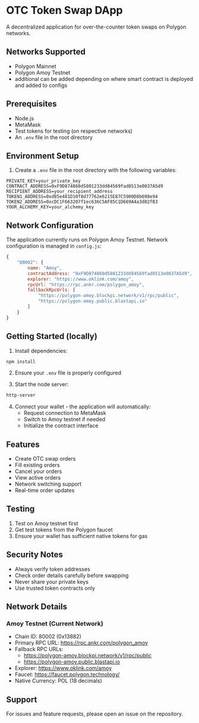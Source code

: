 # OTC Token Swap DApp

A decentralized application for over-the-counter token swaps on Polygon networks.

## Networks Supported
- Polygon Mainnet
- Polygon Amoy Testnet
- additional can be added depending on where smart contract is deployed and added to configs

## Prerequisites
- Node.js
- MetaMask
- Test tokens for testing (on respective networks)
- An `.env` file in the root directory

## Environment Setup
1. Create a `.env` file in the root directory with the following variables:
```env
PRIVATE_KEY=your_private_key
CONTRACT_ADDRESS=0xF9D874860d5801233dd84569fad8513e0037A5d9
RECIPIENT_ADDRESS=your_recipient_address
TOKEN1_ADDRESS=0xd85e481D10f8d77762e6215E87C5900D8b098e94
TOKEN2_ADDRESS=0xcDC1F663207f1ec636C5AF85C1D669A4a3d02fB3
YOUR_ALCHEMY_KEY=your_alchemy_key
```

## Network Configuration
The application currently runs on Polygon Amoy Testnet. Network configuration is managed in `config.js`:

```javascript
{
    "80002": {
        name: "Amoy",
        contractAddress: "0xF9D874860d5801233dd84569fad8513e0037A5d9",
        explorer: "https://www.oklink.com/amoy",
        rpcUrl: "https://rpc.ankr.com/polygon_amoy",
        fallbackRpcUrls: [
            "https://polygon-amoy.blockpi.network/v1/rpc/public",
            "https://polygon-amoy.public.blastapi.io"
        ]
    }
}
```

## Getting Started (locally)

1. Install dependencies:
```bash
npm install
```

2. Ensure your `.env` file is properly configured

3. Start the node server:
```bash
http-server
```

4. Connect your wallet - the application will automatically:
   - Request connection to MetaMask
   - Switch to Amoy testnet if needed
   - Initialize the contract interface

## Features
- Create OTC swap orders
- Fill existing orders
- Cancel your orders
- View active orders
- Network switching support
- Real-time order updates

## Testing
1. Test on Amoy testnet first
2. Get test tokens from the Polygon faucet
3. Ensure your wallet has sufficient native tokens for gas

## Security Notes
- Always verify token addresses
- Check order details carefully before swapping
- Never share your private keys
- Use trusted token contracts only

## Network Details

### Amoy Testnet (Current Network)
- Chain ID: 80002 (0x13882)
- Primary RPC URL: https://rpc.ankr.com/polygon_amoy
- Fallback RPC URLs:
  - https://polygon-amoy.blockpi.network/v1/rpc/public
  - https://polygon-amoy.public.blastapi.io
- Explorer: https://www.oklink.com/amoy
- Faucet: https://faucet.polygon.technology/
- Native Currency: POL (18 decimals)

## Support
For issues and feature requests, please open an issue on the repository.
